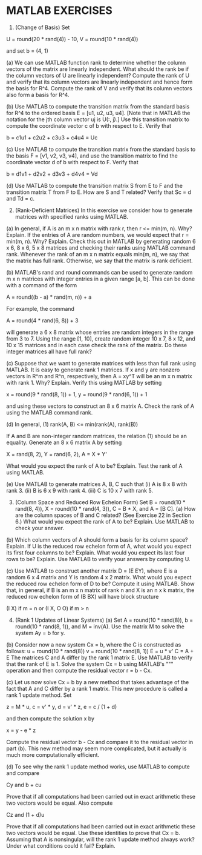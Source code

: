 # MATLAB EXERCISES #
1. (Change of Basis) Set

U = round(20 * rand(4)) - 10,  V = round(10 * rand(4))

and set b = (4, 1)

(a) We can use MATLAB function rank to determine whether the column vectors of the matrix are linearly independent. What should the rank be if the column vectors of U are linearly independent? Compute the rank of U and verify that its column vectors are linearly independent and hence form the basis for R^4. Compute the rank of V and verify that its column vectors also form a basis for R^4.

(b) Use MATLAB to compute the transition matrix from the standard basis for R^4 to the ordered  basis E = [u1, u2, u3, u4]. [Note that in MATLAB the notation for the jth column vector uj is U(:, j).] Use this transition matrix to compute the coordinate vector c of b with respect to E. Verify that

b = c1u1 + c2u2 + c3u3 + c4u4 = Uc

(c) Use MATLAB to compute the transition matrix from the standard basis to the basis F = [v1, v2, v3, v4], and use the transition matrix to find the coordinate vector d of b with respect to F. Verify that

b = d1v1 + d2v2 + d3v3 + d4v4 = Vd

(d) Use MATLAB to compute the transition matrix S from E to F and the transition matrix T from F to E. How are S and T related? Verify that Sc = d and Td = c.

2. (Rank-Deficient Matrices) In this exercise we consider how to generate matrices with specified ranks using MATLAB.

(a) In general, if A is an m x n matrix with rank r, then r <= min(m, n). Why? Explain. If the entries of A are random numbers, we would expect that r = min(m, n). Why? Explain. Check this out in MATLAB by generating random 6 x 6, 8 x 6, 5 x 8 matrices and checking their ranks using MATLAB command rank. Whenever the rank of an m x n matrix equals min(m, n), we say that the matrix has full rank. Otherwise, we say that the matrix is rank deficient.

(b) MATLAB's rand and round commands can be used to generate random m x n matrices with integer entries in a given range [a, b]. This can be done with a command of the form

A = round((b - a) * rand(m, n)) + a

For example, the command

A = round(4 * rand(6, 8)) + 3

will generate a 6 x 8 matrix whose entries are random integers in the range from 3 to 7. Using the range [1, 10], create random integer 10 x 7, 8 x 12, and 10 x 15 matrices and in each case check the rank of the matrix. Do these integer matrices all have full rank?

(c) Suppose that we want to generate matrices with less than full rank using MATLAB. It is easy to generate rank 1 matrices. If x and y are nonzero vectors in R^m and R^n, respectively, then A = xy^T will be an m x n matrix with rank 1. Why? Explain. Verify this using MATLAB by setting

x = round(9 * rand(8, 1)) + 1,  y = round(9 * rand(6, 1)) + 1

and using these vectors to construct an 8 x 6 matrix A. Check the rank of A using the MATLAB command rank.

(d) In general,
(1) rank(A, B) <= min(rank(A), rank(B))

If A and B are non-integer random matrices, the relation (1) should be an equality. Generate an 8 x 6 matrix A by setting

X = rand(8, 2),  Y = rand(6, 2),  A = X * Y'

What would you expect the rank of A to be? Explain. Test the rank of A using MATLAB.

(e) Use MATLAB to generate matrices A, B, C such that
(i) A is 8 x 8 with rank 3.
(ii) B is 6 x 9 with rank 4.
(iii) C is 10 x 7 with rank 5.

3. (Column Space and Reduced Row Echelon Form) Set B = round(10 * rand(8, 4)), X = round(10 * rand(4, 3)), C = B * X, and A = [B C].
(a) How are the column spaces of B and C related? (See Exercise 22 in Section 6.) What would you expect the rank of A to be? Explain. Use MATLAB to check your answer.

(b) Which column vectors of A should form a basis for its column space? Explain. If U is the reduced row echelon form of A, what would you expect its first four columns to be? Explain. What would you expect its last four rows to be? Explain. Use MATLAB to verify your answers by computing U.

(c) Use MATLAB to construct another matrix D = (E EY), where E is a random 6 x 4 matrix and Y is random 4 x 2 matrix. What would you expect the reduced row echelon form of D to be? Compute it using MATLAB. Show that, in general, if B is an m x n matrix of rank n and X is an n x k matrix, the reduced row echelon form of (B BX) will have block structure

(I X) if m = n or (I X, O O) if m > n

4. (Rank 1 Updates of Linear Systems)
(a) Set A = round(10 * rand(8)), b = round(10 * rand(8, 1)), and M = inv(A). Use the matrix M to solve the system Ay = b for y.

(b) Consider now a new system Cx = b, where the C is constructed as follows:
u = round(10 * rand(8))  v = round(10 * rand(8, 1))
E = u * v'  C = A + E
The matrices C and A differ by the rank 1 matrix E. Use MATLAB to verify that the rank of E is 1. Solve the system Cx = b using MATLAB's "\"" operation and then compute the residual vector r = b - Cx.

(c) Let us now solve Cx = b by a new method that takes advantage of the fact that A and C differ by a rank 1 matrix. This new procedure is called a rank 1 update method. Set

z = M * u,  c = v' * y,  d = v' * z,  e = c / (1 + d)

and then compute the solution x by

x = y - e * z

Compute the residual vector b - Cx and compare it to the residual vector in part (b). This new method may seem more complicated, but it actually is much more computationally efficient.

(d) To see why the rank 1 update method works, use MATLAB to compute and compare

Cy and b + cu

Prove that if all computations had been carried out in exact arithmetic these two vectors would be equal. Also compute

Cz and (1 + d)u

Prove that if all computations had been carried out in exact arithmetic these two vectors would be equal. Use these identities to prove that Cx = b. Assuming that A is nonsingular, will the rank 1 update method always work? Under what conditions could it fail? Explain.
